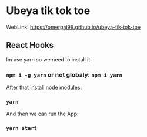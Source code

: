 # Ubeya tik tok toe

WebLink: https://omergal99.github.io/ubeya-tik-tok-toe

## React Hooks

Im use yarn so we need to install it:
### `npm i -g yarn` or not globaly: `npm i yarn`

After that install node modules:
### `yarn`

And then we can run the App:
### `yarn start`
